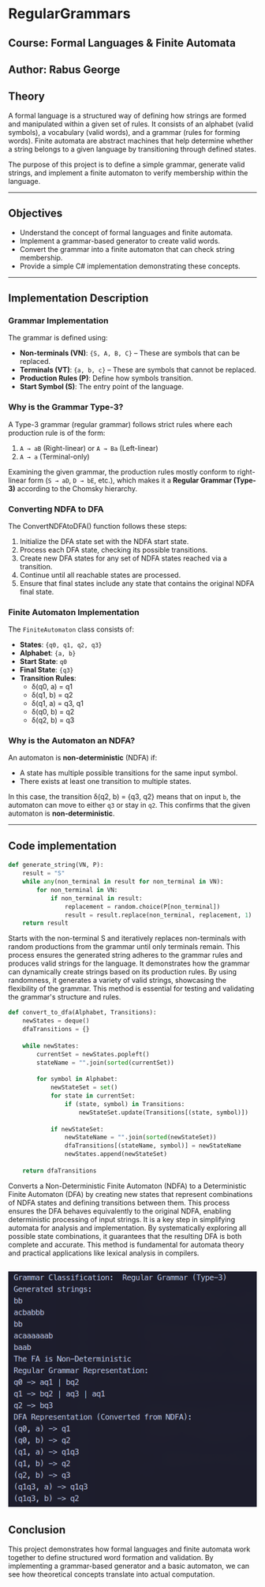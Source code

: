# RegularGrammars

## Course: Formal Languages & Finite Automata  
## Author: Rabus George 

## Theory  
A formal language is a structured way of defining how strings are formed and manipulated within a given set of rules. It consists of an alphabet (valid symbols), a vocabulary (valid words), and a grammar (rules for forming words). Finite automata are abstract machines that help determine whether a string belongs to a given language by transitioning through defined states.  

The purpose of this project is to define a simple grammar, generate valid strings, and implement a finite automaton to verify membership within the language.  

---

## Objectives  
- Understand the concept of formal languages and finite automata.  
- Implement a grammar-based generator to create valid words.  
- Convert the grammar into a finite automaton that can check string membership.  
- Provide a simple C# implementation demonstrating these concepts.  

---

## Implementation Description  

### Grammar Implementation  
The grammar is defined using:  
- **Non-terminals (VN)**: `{S, A, B, C}` – These are symbols that can be replaced.  
- **Terminals (VT)**: `{a, b, c}` – These are symbols that cannot be replaced.  
- **Production Rules (P)**: Define how symbols transition.  
- **Start Symbol (S)**: The entry point of the language.  

### Why is the Grammar Type-3?  
A Type-3 grammar (regular grammar) follows strict rules where each production rule is of the form:  
1. `A → aB` (Right-linear) or `A → Ba` (Left-linear)  
2. `A → a` (Terminal-only)  

Examining the given grammar, the production rules mostly conform to right-linear form (`S → aD`, `D → bE`, etc.), which makes it a **Regular Grammar (Type-3)** according to the Chomsky hierarchy.  

### Converting NDFA to DFA
The ConvertNDFAtoDFA() function follows these steps:
1. Initialize the DFA state set with the NDFA start state.
2. Process each DFA state, checking its possible transitions.
3. Create new DFA states for any set of NDFA states reached via a transition.
4. Continue until all reachable states are processed.
5. Ensure that final states include any state that contains the original NDFA final state.

### Finite Automaton Implementation  
The `FiniteAutomaton` class consists of:  
- **States**: `{q0, q1, q2, q3}`  
- **Alphabet**: `{a, b}`  
- **Start State**: `q0`  
- **Final State**: `{q3}`  
- **Transition Rules**:  
  - δ(q0, a) = q1  
  - δ(q1, b) = q2  
  - δ(q1, a) = q3, q1
  - δ(q0, b) = q2  
  - δ(q2, b) = q3

### Why is the Automaton an NDFA?  
An automaton is **non-deterministic** (NDFA) if:  
- A state has multiple possible transitions for the same input symbol.  
- There exists at least one transition to multiple states.  

In this case, the transition δ(q2, b) = {q3, q2} means that on input `b`, the automaton can move to either `q3` or stay in `q2`. This confirms that the given automaton is **non-deterministic**.  

---
## Code implementation
```py
def generate_string(VN, P):
    result = "S"
    while any(non_terminal in result for non_terminal in VN):
        for non_terminal in VN:
            if non_terminal in result:
                replacement = random.choice(P[non_terminal])
                result = result.replace(non_terminal, replacement, 1)  # Replaces only the first occurrence
    return result
```
Starts with the non-terminal S and iteratively replaces non-terminals with random productions from the grammar until only terminals remain. This process ensures the generated string adheres to the grammar rules and produces valid strings for the language. It demonstrates how the grammar can dynamically create strings based on its production rules. By using randomness, it generates a variety of valid strings, showcasing the flexibility of the grammar. This method is essential for testing and validating the grammar's structure and rules.

```py
def convert_to_dfa(Alphabet, Transitions):
    newStates = deque()
    dfaTransitions = {}
    
    while newStates:
        currentSet = newStates.popleft()
        stateName = "".join(sorted(currentSet))
        
        for symbol in Alphabet:
            newStateSet = set()
            for state in currentSet:
                if (state, symbol) in Transitions:
                    newStateSet.update(Transitions[(state, symbol)])
            
            if newStateSet:
                newStateName = "".join(sorted(newStateSet))
                dfaTransitions[(stateName, symbol)] = newStateName
                newStates.append(newStateSet)
    
    return dfaTransitions

```
Converts a Non-Deterministic Finite Automaton (NDFA) to a Deterministic Finite Automaton (DFA) by creating new states that represent combinations of NDFA states and defining transitions between them. This process ensures the DFA behaves equivalently to the original NDFA, enabling deterministic processing of input strings. It is a key step in simplifying automata for analysis and implementation. By systematically exploring all possible state combinations, it guarantees that the resulting DFA is both complete and accurate. This method is fundamental for automata theory and practical applications like lexical analysis in compilers.



![Console results](/Images/nfa-dfa.png)
---

## Conclusion  
This project demonstrates how formal languages and finite automata work together to define structured word formation and validation. By implementing a grammar-based generator and a basic automaton, we can see how theoretical concepts translate into actual computation.
